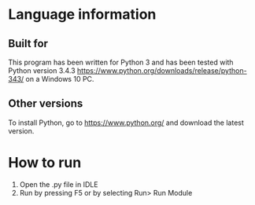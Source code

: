 # Language information 
## Built for
This program has been written for Python 3 and has been tested with 
Python version 3.4.3 https://www.python.org/downloads/release/python-343/ 
on a Windows 10 PC. 
## Other versions
To install Python, go to https://www.python.org/ and download the latest version. 
# How to run
1. Open the .py file in IDLE
2. Run by pressing F5 or by selecting Run> Run Module

